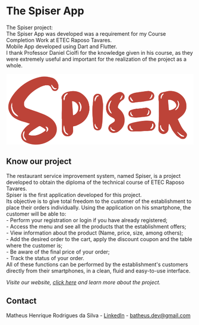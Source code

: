 # The Spiser App

The Spiser project:<br/> The Spiser App was developed was a requirement for my Course Completion Work at ETEC Raposo Tavares.<br/>
Mobile App developed using Dart and Flutter.<br/>
I thank Professor Daniel Ciolfi for the knowledge given in his course, as they were extremely useful and important for the realization of the project as a whole.

![](header.png)

## Know our project

The restaurant service improvement system, named Spiser, is a project developed to obtain the diploma of the technical course of ETEC Raposo Tavares.<br/>
Spiser is the first application developed for this project. <br/>
Its objective is to give total freedom to the customer of the establishment to place their orders individually. Using the application on his smartphone, the customer will be able to: 
<br/>- Perform your registration or login if you have already registered;
<br/>- Access the menu and see all the products that the establishment offers;
<br/>- View information about the product (Name, price, size, among others);
<br/>- Add the desired order to the cart, apply the discount coupon and the table where the customer is;
<br/>- Be aware of the final price of your order;
<br/>- Track the status of your order.
<br/> All of these functions can be performed by the establishment's customers directly from their smartphones, in a clean, fluid and easy-to-use interface.

_Visite our website, [click here][projeto] and learn more about the project._

## Contact

Matheus Henrique Rodrigues da Silva - [LinkedIn](https://www.linkedin.com/in/batheusdev/) - batheus.dev@gmail.com

[projeto]: https://spiser-tcc.web.app/
